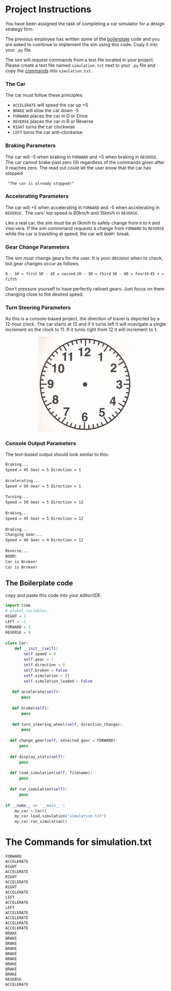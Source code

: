 # Project Instructions

You have been assigned the task of completing a car simulator for a design strategy firm.

The previous employee has written some of the [boilerplate](#the-boilerplate-code) code and you are asked to comtinue to implement the sim using this code. Copy it into your `.py` file.

The sim will request commands from a text file located in your project. Please create a text file named `simulation.txt` next to your `.py` file and copy the [commands](#the-commands-for-simulationtxt) into `simulation.txt.`

### The Car

The car must follow these principles:

* `ACCELERATE` will speed the car up +5
* `BRAKE` will slow the car down -5
* `FORWARD` places the car in D or Drive
* `REVERSE` places the car in R or Reverse
* `RIGHT` turns the car clockwise
* `LEFT` turns the car anti-clockwise

### Braking Parameters

The car will -5 when braking in `FORWARD` and +5 when braking in `REVERSE`. The car cannot brake past zero (0) regardless of the commands given after it reaches zero. The read out could let the user know that the car has stopped

` "The car is already stopped!"`

### Accelerating Parameters

The car will +5 when accelerating in `FORWARD` and -5 when accelerating in `REVERSE.` The cars' top speed is 80km/h and 15km/h in `REVERSE.`

Like a real car, the sim must be at 0km/h to safely change from `D` to `R` and vise vera. If the sim commmand requests a change from `FORWARD` to `REVERSE` while the car is travelling at speed, the car will `BOOM!` break.

### Gear Change Parameters

The sim must change gears for the user. It is your decision when to check, but gear changes occur as follows.

`0 - 10 = first`    `10 - 20 = second`  `20 - 30 = third`   `30 - 40 = fourth`  `45 + = fifth`

Don't pressure yourself to have perfectly ratioed gears. Just focus on them changing close to the desired speed.

### Turn Steering Parameters

As this is a console-based project, the direction of travel is depicted by a 12-hour clock. The car starts at 12 and if it turns left it will noavigate a single increment on the clock to 11. If it turns right from 12 it will increment to 1.

<p align="center">
<img src="/docs/assets/clock.jpg" width="300">
</p>

### Console Output Parameters

The text-based output should look similar to this:

```txt
Braking...
Speed = 45 Gear = 5 Direction = 1

Accelerating...
Speed = 50 Gear = 5 Direction = 1

Turning...
Speed = 50 Gear = 5 Direction = 12

Braking...
Speed = 45 Gear = 5 Direction = 12

Braking...
Changing Gear...
Speed = 40 Gear = 4 Direction = 12

Reverse...
BOOM!
Car is Broken!
Car is Broken!
```





## The Boilerplate code
copy and paste this code into your editor/IDE.

```py
import time
# global variables.
RIGHT = 1
LEFT = -1
FORWARD = 1
REVERSE = 0

class Car:
    def __init__(self):
        self.speed = 0
        self.gear = 1
        self.direction = 0
        self.broken = False 
        self.simulation = []
        self.simulation_loaded = False

   def accelerate(self):
       pass

   def brake(self):
       pass

   def turn_steering_wheel(self, direction_change):
       pass

  def change_gear(self, selected_gear = FORWARD):
      pass

  def display_stats(self):
      pass

  def load_simulation(self, filename):
      pass
      
  def run_simulation(self):
      pass

if __name__ == '__main__':
    my_car = Car()
    my_car.load_simulation("simulation.txt")
    my_car.run_simulation()

```

# The Commands for simulation.txt

```
FORWARD
ACCELERATE
RIGHT
ACCELERATE
RIGHT
ACCELERATE
RIGHT
ACCELERATE
LEFT
ACCELERATE
LEFT
ACCELERATE
ACCELERATE
ACCELERATE
ACCELERATE
BRAKE
BRAKE
BRAKE
BRAKE
BRAKE
BRAKE
BRAKE
BRAKE
BRAKE
REVERSE
ACCELERATE

```
